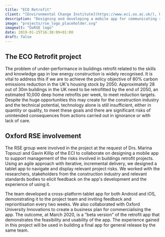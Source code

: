 ```yaml
---
title: "ECO Retrofit"
client: "[Environmental Change Institute](https://www.eci.ox.ac.uk/), University of Oxford"
description: "Designing and developing a mobile app for communicating retrofit project risks"
image: "projects/rse_logo_placeholder.svg"
imagealt: "OxRSE logo"
date: 2019-01-25T16:38:09+01:00
draft: false
---
```


## The ECO Retrofit project

The problem of under-performance in buildings retrofit related to the skills and knowledge gap in low energy construction is widely recognised. It is vital to address this if we are to achieve the policy objective of 80% carbon emissions reduction in the UK's housing stock by 2050. Approximately 28 out of 30m buildings in the UK need to be retrofitted by the end of 2050, an estimated 10,000 deep home retrofits per week, to meet reduction targets. Despite the huge opportunities this may create for the construction industry and the technical potential, technology alone is still insufficient, either in quantity or quality, to meet these goals and there are significant risks of unintended consequences from actions carried out in ignorance or with lack of care.

## Oxford RSE involvement

The RSE group were involved in the project at the request of Drs. Marina Topouzi and Gavin Killip of the ECI to collaborate on designing a mobile app to support management of the risks involved in buildings retrofit projects. Using an agile approach with iterative, incremental delivery, we designed a tablet app to navigate and display relevant project risks. We worked with the researchers, stakeholders from the construction industry and relevant standards bodies to elicit feedback on the app's development and the experience of using it.

The team developed a cross-platform tablet app for both Android and iOS, demonstrating it to the project team and inviting feedback and reprioritisation every two weeks. We also collaborated with Oxford University Innovations to create a business plan for commercialising the app. The outcome, at March 2020, is a "beta version" of the retrofit app that demonstrates the feasibility and usability of the app. The experience gained in this project will be used in building a final app for general release by the same team.
